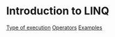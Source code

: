 # Introduction to LINQ

[Type of execution](Execution.ipynb)
[Operators](Operators.ipynb)
[Examples](QueryExamples.ipynb)
